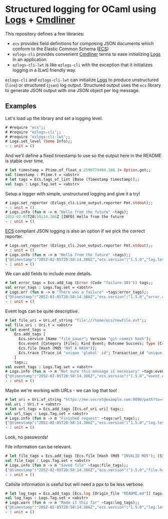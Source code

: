 # Structured logging for OCaml using [Logs] + [Cmdliner]

This repository defines a few libraries:
- `ecs` provides field definitions for composing JSON documents which conform
  to the Elastic Common Schema ([ECS])
- `ezlogs-cli` provides convenient [Cmdliner] terms to ease initializing [Logs]
  in an application
- `ezlogs-cli-lwt` is like `ezlogs-cli` with the exception that it initializes
  logging in a [Lwt] friendly way.

`ezlogs-cli` and `ezlogs-cli-lwt` can initialize [Logs] to produce unstructured
(`line`) or structured (`json`) log output.  Structured output uses the `ecs`
library to generate JSON output with one JSON object per log message.

## Examples

Let's load up the library and set a logging level.
```ocaml
# #require "ecs";;
# #require "ezlogs-cli";;
# #require "ezlogs-cli-lwt";;
# Logs.set_level (Some Info);;
- : unit = ()
```

And we'll define a fixed timestamp to use so the output here in the README is
stable over time.
```ocaml
# let timestamp = Ptime.of_float_s 2590779494.386 |> Option.get;;
val timestamp : Ptime.t = <abstr>
# let tags = Ecs.tags_of_list [Base (Timestamp timestamp)];;
val tags : Logs.Tag.set = <abstr>
```

Setup a logger with simple, unstructured logging and give it a try!
```ocaml
# Logs.set_reporter (Ezlogs_cli.Line_output.reporter Fmt.stdout);;
- : unit = ()
# Logs.info (fun m -> m "Hello from the future" ~tags);
2052-02-05T20:58:14.386Z [INFO] Hello from the future
- : unit = ()
```

[ECS] compliant JSON logging is also an option if we pick the correct reporter.
```ocaml
# Logs.set_reporter (Ezlogs_cli.Json_output.reporter Fmt.stdout);;
- : unit = ()
# Logs.info (fun m -> m "Hello from the future" ~tags);;
{"@timestamp":"2052-02-05T20:58:14.386Z","ecs.version":"1.5.0","log.level":"info","log.logger":"application","message":"Hello from the future"}
- : unit = ()
```

We can add fields to include more details.
```ocaml
# let error_tags = Ecs.add_tag (Error (Code "failure-101")) tags;;
val error_tags : Logs.Tag.set = <abstr>
# Logs.err (fun m -> m "There was a failure" ~tags:error_tags);;
{"@timestamp":"2052-02-05T20:58:14.386Z","ecs.version":"1.5.0","error.code":"failure-101","log.level":"error","log.logger":"application","message":"There was a failure"}
- : unit = ()
```

Event logs can be quite descriptive.
```ocaml
# let file_uri = Uri.of_string "file:///home/ecs/newfile.ext";;
val file_uri : Uri.t = <abstr>
# let event_tags =
    Ecs.add_tags [
      Ecs.service [Name "file_saver"; Version "git commit hash"];
      Ecs.event [Category [File]; Kind Event; Outcome Success; Type [Creation]; Url file_uri];
      Ecs.file [Hash (Md5 "NOT A HASH")];
      Ecs.trace [Trace_id "unique 'global' id"; Transaction_id "unique 'local' id"];
    ]
    tags;;
val event_tags : Logs.Tag.set = <abstr>
# Logs.info (fun m -> m "Not sure this message is necessary" ~tags:event_tags);;
{"@timestamp":"2052-02-05T20:58:14.386Z","ecs.version":"1.5.0","event.category":["file"],"event.kind":"event","event.outcome":"success","event.type":["creation"],"event.url":"file:///home/ecs/newfile.ext","file.hash.md5":"NOT A HASH","log.level":"info","log.logger":"application","message":"Not sure this message is necessary","service.name":"file_saver","service.version":"git commit hash","trace.id":"unique 'global' id","transaction.id":"unique 'local' id"}
- : unit = ()
```

Maybe we're working with URLs - we can log that too!
```ocaml
# let uri = Uri.of_string "https://me:secret@example.com:9090/path?to=success#downhere";;
val uri : Uri.t = <abstr>
# let url_tags = Ecs.add_tags [Ecs.of_uri uri] tags;;
val url_tags : Logs.Tag.set = <abstr>
# Logs.info (fun m -> m "Finished request" ~tags:url_tags);;
{"@timestamp":"2052-02-05T20:58:14.386Z","ecs.version":"1.5.0","log.level":"info","log.logger":"application","message":"Finished request","url.domain":"example.com","url.fragment":"downhere","url.full":"https://me@example.com:9090/path?to=success#downhere","url.path":"/path","url.query":"to=success","url.scheme":"https","url.username":"me"}
- : unit = ()
```
Look, no passwords!

File information can be relevant.
```ocaml
# let file_tags = Ecs.add_tags [Ecs.file [Hash (Md5 "INVALID MD5"); (Size 8192)]] tags;;
val file_tags : Logs.Tag.set = <abstr>
# Logs.info (fun m -> m "Saved file" ~tags:file_tags);;
{"@timestamp":"2052-02-05T20:58:14.386Z","ecs.version":"1.5.0","file.hash.md5":"INVALID MD5","file.size":8192,"log.level":"info","log.logger":"application","message":"Saved file"}
- : unit = ()
```

Callsite information is useful but will need a ppx to be less verbose.
```ocaml
# let log_tags = Ecs.add_tags [Ecs.log [Origin_file "README.md"]] tags;;
val log_tags : Logs.Tag.set = <abstr>
# Logs.warn (fun m -> m "Made it this far" ~tags:log_tags);;
{"@timestamp":"2052-02-05T20:58:14.386Z","ecs.version":"1.5.0","log.level":"warning","log.logger":"application","log.origin.file":"README.md","message":"Made it this far"}
- : unit = ()
```

[ECS]: https://www.elastic.co/guide/en/ecs/current/ecs-reference.html
[Cmdliner]: http://opam.ocaml.org/packages/cmdliner/
[Logs]: http://opam.ocaml.org/packages/logs/
